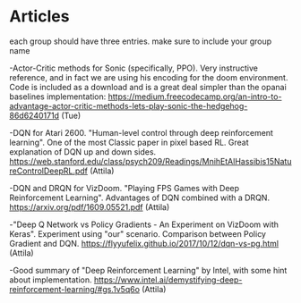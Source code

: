 # Articles
each group should have three entries. make sure to include your group name

  -Actor-Critic methods for Sonic (specifically, PPO). Very instructive reference, and in fact we are using his encoding for the doom environment. Code is included as a download and is a great deal simpler than the opanai baselines implementation: https://medium.freecodecamp.org/an-intro-to-advantage-actor-critic-methods-lets-play-sonic-the-hedgehog-86d6240171d (Tue)
  
  -DQN for Atari 2600. "Human-level control through deep reinforcement learning". One of the most Classic paper in pixel based RL. Great explanation of DQN up and down sides. https://web.stanford.edu/class/psych209/Readings/MnihEtAlHassibis15NatureControlDeepRL.pdf (Attila)
  
  -DQN and DRQN for VizDoom. "Playing FPS Games with Deep Reinforcement Learning". Advantages of DQN combined with a DRQN.  https://arxiv.org/pdf/1609.05521.pdf (Attila)
  
  -"Deep Q Network vs Policy Gradients - An Experiment on VizDoom with Keras". Experiment using "our" scenario. Comparison between Policy Gradient and DQN. https://flyyufelix.github.io/2017/10/12/dqn-vs-pg.html (Attila)
  
  -Good summary of "Deep Reinforcement Learning" by Intel, with some hint about implementation. https://www.intel.ai/demystifying-deep-reinforcement-learning/#gs.1v5q6o (Attila)

